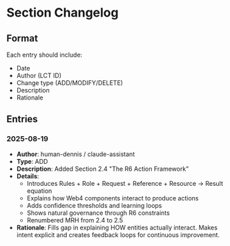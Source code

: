 # Section Changelog

## Format
Each entry should include:
- Date
- Author (LCT ID)
- Change type (ADD/MODIFY/DELETE)
- Description
- Rationale

## Entries

### 2025-08-19
- **Author**: human-dennis / claude-assistant
- **Type**: ADD
- **Description**: Added Section 2.4 "The R6 Action Framework" 
- **Details**: 
  - Introduces Rules + Role + Request + Reference + Resource → Result equation
  - Explains how Web4 components interact to produce actions
  - Adds confidence thresholds and learning loops
  - Shows natural governance through R6 constraints
  - Renumbered MRH from 2.4 to 2.5
- **Rationale**: Fills gap in explaining HOW entities actually interact. Makes intent explicit and creates feedback loops for continuous improvement.